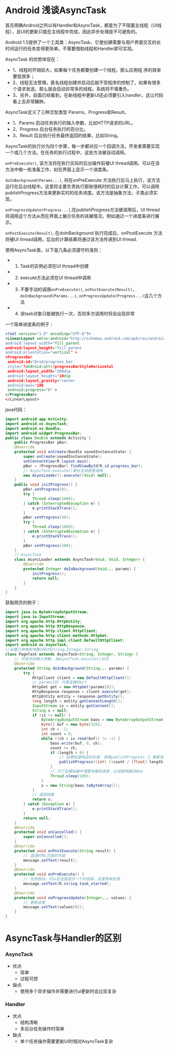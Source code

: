 # Android 浅谈AsyncTask

首先明确Android之所以有Handler和AsyncTask，都是为了不阻塞主线程（UI线程），且UI的更新只能在主线程中完成，因此异步处理是不可避免的。

Android 1.5提供了一个工具类：AsyncTask，它使创建需要与用户界面交互的长时间运行的任务变得更简单。不需要借助线程和Handler即可实现。

AsyncTask 的优势体现在：

- 1、线程的开销较大，如果每个任务都要创建一个线程，那么应用程 序的效率要低很多；
- 2、线程无法管理，匿名线程创建并启动后就不受程序的控制了，如果有很多个请求发送，那么就会启动非常多的线程，系统将不堪重负。
- 3、另外，前面已经看到，在新线程中更新UI还必须要引入handler，这让代码看上去非常臃肿。

AsyncTask定义了三种泛型类型 Params，Progress和Result。

- 1、Params 启动任务执行的输入参数，比如HTTP请求的URL。
- 2、Progress 后台任务执行的百分比。
- 3、Result 后台执行任务最终返回的结果，比如String。

AsyncTask的执行分为四个步骤，每一步都对应一个回调方法，开发者需要实现一个或几个方法。在任务的执行过程中，这些方法被自动调用。

`onPreExecute()`, 该方法将在执行实际的后台操作前被UI thread调用。可以在该方法中做一些准备工作，如在界面上显示一个进度条。

`doInBackground(Params...)`, 将在onPreExecute 方法执行后马上执行，该方法运行在后台线程中。这里将主要负责执行那些很耗时的后台计算工作。可以调用 publishProgress方法来更新实时的任务进度。该方法是抽象方法，子类必须实现。

`onProgressUpdate(Progress...)`,在publishProgress方法被调用后，UI thread将调用这个方法从而在界面上展示任务的进展情况，例如通过一个进度条进行展示。

`onPostExecute(Result)`, 在doInBackground 执行完成后，onPostExecute 方法将被UI thread调用，后台的计算结果将通过该方法传递到UI thread.

使用AsyncTask类，以下是几条必须遵守的准则：

- 1) Task的实例必须在UI thread中创建
- 2) execute方法必须在UI thread中调用
- 3) 不要手动的调用`onPreExecute()`, `onPostExecute(Result)`，`doInBackground(Params...)`, `onProgressUpdate(Progress...)`这几个方法
- 4) 该task对象只能被执行一次，否则多次调用时将会出现异常

一个简单进度条的例子：
```xml
<?xml version="1.0" encoding="UTF-8"?>
<LinearLayout xmlns:android="http://schemas.android.com/apk/res/android
android:layout_width="fill_parent
android:layout_height="fill_parent
android:orientation="vertical" >
<ProgressBar
 android:id="@+id/progress_bar
 style="?android:attr/progressBarStyleHorizontal
 android:layout_width="200dip
 android:layout_height="10dip
 android:layout_gravity="center
 android:max="100
 android:progress="0" >
</ProgressBar>
</LinearLayout>
```
java代码：
```java
import android.app.Activity;
import android.os.AsyncTask;
import android.os.Bundle;
import android.widget.ProgressBar;
public class Double extends Activity {
	public ProgressBar pBar;
	@Override
	protected void onCreate(Bundle savedInstanceState) {
		super.onCreate(savedInstanceState);
		setContentView(R.layout.main);
		pBar = (ProgressBar) findViewById(R.id.progress_bar);
		// AsyncTask.execute()要在主线程里调用
		new AsyncLoader().execute((Void) null);
	}
	public void initProgress() {
		pBar.setProgress(0);
		try {
			Thread.sleep(1000);
		} catch (InterruptedException e) {
			e.printStackTrace();
		}
		pBar.setProgress(50);
		try {
			Thread.sleep(1000);
		} catch (InterruptedException e) {
			e.printStackTrace();
		}
		pBar.setProgress(100);
	}
	// AsyncTask
	class AsyncLoader extends AsyncTask<Void, Void, Integer> {
		@Override
		protected Integer doInBackground(Void... params) {
			initProgress();
			return null;
		}
	}
}
```
获取网页的例子：
```java
import java.io.ByteArrayOutputStream;
import java.io.InputStream;
import org.apache.http.HttpEntity;
import org.apache.http.HttpResponse;
import org.apache.http.client.HttpClient;
import org.apache.http.client.methods.HttpGet;
import org.apache.http.impl.client.DefaultHttpClient;
import android.os.AsyncTask;
//设置三种类型参数分别为String,Integer,String 
class PageTask extends AsyncTask<String, Integer, String> {
	// 可变长的输入参数，与AsyncTask.exucute()对应
	@Override
	protected String doInBackground(String... params) {
		try {
			HttpClient client = new DefaultHttpClient();
			// params[0] 代表连接的url
			HttpGet get = new HttpGet(params[0]);
			HttpResponse response = client.execute(get);
			HttpEntity entity = response.getEntity();
			long length = entity.getContentLength();
			InputStream is = entity.getContent();
			String s = null;
			if (is != null) {
				ByteArrayOutputStream baos = new ByteArrayOutputStream();
				byte[] buf = new byte[128];
				int ch = -1;
				int count = 0;
				while ((ch = is.read(buf)) != -1) {
					baos.write(buf, 0, ch);
					count += ch;
					if (length > 0) {
						// 如果知道响应的长度，调用publishProgress（）更新进度
						publishProgress((int) ((count / (float) length) * 100));
					}
					// 为了在模拟器中清楚地看到进度，让线程休眠100ms
					Thread.sleep(100);
				}
				s = new String(baos.toByteArray());
			}
			// 返回结果
			return s;
		} catch (Exception e) {
			e.printStackTrace();
		}
		return null;
	}
	@Override
	protected void onCancelled() {
		super.onCancelled();
	}
	@Override
	protected void onPostExecute(String result) {
		// 返回HTML页面的内容
		message.setText(result);
	}
	@Override
	protected void onPreExecute() {
		// 任务启动，可以在这里显示一个对话框，这里简单处理
		message.setText(R.string.task_started);
	}
	@Override
	protected void onProgressUpdate(Integer... values) {
		// 更新进度
		message.setText(values[0]);
	}
}
```
# AsyncTask与Handler的区别
### AsyncTack
- 优点
    - 简单
    - 过程可控
- 缺点
    - 使用多个异步操作并需要进行ui更新时会比较复杂
### Handler
- 优点
    - 结构清晰
    - 多后台任务操作时简单
- 缺点
    - 单个任务操作需要更新UI时相对AsyncTask复杂